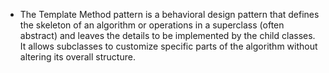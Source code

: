 * The Template Method pattern is a behavioral design pattern that defines the skeleton of an algorithm or operations in a superclass (often abstract) and leaves the details to be implemented by the child classes. It allows subclasses to customize specific parts of the algorithm without altering its overall structure.